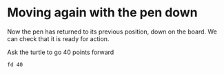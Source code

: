 # Moving again with the pen down

Now the pen has returned to its previous position, down on the board. We can check that it is ready for action.

Ask the turtle to go 40 points forward

```result
fd 40
```